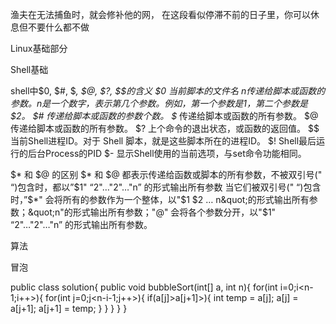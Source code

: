 渔夫在无法捕鱼时，就会修补他的网，
在这段看似停滞不前的日子里，你可以休息但不要什么都不做


Linux基础部分





Shell基础

shell中$0, $#, $*, $@, $?, $$的含义
$0    当前脚本的文件名
$n    传递给脚本或函数的参数。n 是一个数字，表示第几个参数。例如，第一个参数是$1，第二个参数是$2。
$#    传递给脚本或函数的参数个数。
$*    传递给脚本或函数的所有参数。
$@    传递给脚本或函数的所有参数。
$?    上个命令的退出状态，或函数的返回值。
$$    当前Shell进程ID。对于 Shell 脚本，就是这些脚本所在的进程ID。
$!    Shell最后运行的后台Process的PID
$-    显示Shell使用的当前选项，与set命令功能相同。

$* 和 $@ 的区别        $* 和 $@ 都表示传递给函数或脚本的所有参数，不被双引号(" “)包含时，都以”$1" “2&quot;…&quot;2"…"n” 的形式输出所有参数
当它们被双引号(" “)包含时，”$*" 会将所有的参数作为一个整体，以"$1 $2 … n&quot;的形式输出所有参数；&quot;n"的形式输出所有参数；"@" 会将各个参数分开，以"$1" “2&quot;…&quot;2"…"n” 的形式输出所有参数。



算法

冒泡

public class solution{
    public void bubbleSort(int[] a, int n){
        for(int i=0;i<n-1;i++>){
            for(int j=0;j<n-i-1;j++>){
                if(a[j]>a[j+1]>){
                    int temp = a[j];
                    a[j] = a[j+1];
                    a[j+1] = temp;
                }
            }
        }
    }
}

